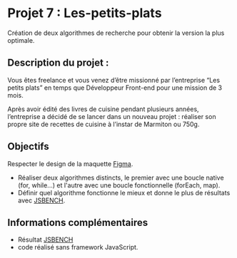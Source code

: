 # Projet 7 : Les-petits-plats

Création de deux algorithmes de recherche pour obtenir la version la plus optimale.

## Description du projet :

Vous êtes freelance et vous venez d’être missionné par l’entreprise “Les petits plats” en temps que Développeur Front-end pour une mission de 3 mois. 

Après avoir édité des livres de cuisine pendant plusieurs années, l’entreprise a décidé de se lancer dans un nouveau projet : réaliser son propre site de recettes de cuisine à l’instar de Marmiton ou 750g.

## Objectifs

Respecter le design de la maquette [Figma](https://www.figma.com/file/xqeE1ZKlHUWi2Efo8r73NK/UI-Design-Les-Petits-Plats-FR).
* Réaliser deux algorithmes distincts, le premier avec une boucle native (for, while...) et l'autre avec une boucle fonctionnelle (forEach, map).
* Définir quel algorithme fonctionne le mieux et donne le plus de résultats avec [JSBENCH](https://jsben.ch/I9eTK).

## Informations complémentaires 

* Résultat [JSBENCH]([https://jsben.ch/I9eTK](https://jsben.ch/rayW4))
* code réalisé sans framework JavaScript.
